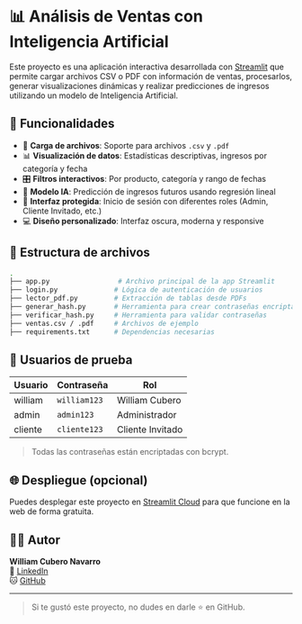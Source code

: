
# 📊 Análisis de Ventas con Inteligencia Artificial

Este proyecto es una aplicación interactiva desarrollada con [Streamlit](https://streamlit.io/) que permite cargar archivos CSV o PDF con información de ventas, procesarlos, generar visualizaciones dinámicas y realizar predicciones de ingresos utilizando un modelo de Inteligencia Artificial.

## 🚀 Funcionalidades

- 📁 **Carga de archivos**: Soporte para archivos `.csv` y `.pdf`
- 📊 **Visualización de datos**: Estadísticas descriptivas, ingresos por categoría y fecha
- 🎛️ **Filtros interactivos**: Por producto, categoría y rango de fechas
- 🤖 **Modelo IA**: Predicción de ingresos futuros usando regresión lineal
- 🧾 **Interfaz protegida**: Inicio de sesión con diferentes roles (Admin, Cliente Invitado, etc.)
- 💻 **Diseño personalizado**: Interfaz oscura, moderna y responsive

## 📂 Estructura de archivos

```bash
.
├── app.py                 # Archivo principal de la app Streamlit
├── login.py              # Lógica de autenticación de usuarios
├── lector_pdf.py         # Extracción de tablas desde PDFs
├── generar_hash.py       # Herramienta para crear contraseñas encriptadas
├── verificar_hash.py     # Herramienta para validar contraseñas
├── ventas.csv / .pdf     # Archivos de ejemplo
├── requirements.txt      # Dependencias necesarias
```

## 🔐 Usuarios de prueba

| Usuario   | Contraseña       | Rol             |
|-----------|------------------|------------------|
| william   | `william123`     | William Cubero   |
| admin     | `admin123`       | Administrador    |
| cliente   | `cliente123`     | Cliente Invitado |

> Todas las contraseñas están encriptadas con bcrypt.

## 🌐 Despliegue (opcional)

Puedes desplegar este proyecto en [Streamlit Cloud](https://streamlit.io/cloud) para que funcione en la web de forma gratuita.

## 👨‍💻 Autor

**William Cubero Navarro**  
🔗 [LinkedIn](https://www.linkedin.com/in/william-cubero-navarro-75880727a/)  
🐱 [GitHub](https://github.com/DevWilliamCN)

---

> Si te gustó este proyecto, no dudes en darle ⭐ en GitHub.
